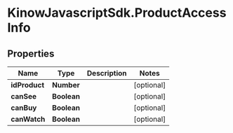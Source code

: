 # KinowJavascriptSdk.ProductAccessInfo

## Properties
Name | Type | Description | Notes
------------ | ------------- | ------------- | -------------
**idProduct** | **Number** |  | [optional] 
**canSee** | **Boolean** |  | [optional] 
**canBuy** | **Boolean** |  | [optional] 
**canWatch** | **Boolean** |  | [optional] 


